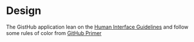 # Design

The GistHub application lean on the [Human Interface Guidelines] and follow some rules of color from [GitHub Primer]

[Human Interface Guidelines]: https://developer.apple.com/design/human-interface-guidelines/
[GitHub Primer]: https://primer.style/design/
